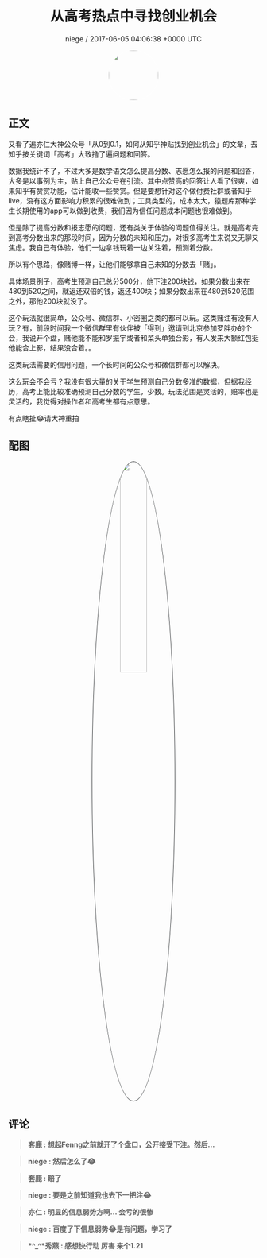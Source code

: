<h1 align="center">从高考热点中寻找创业机会</h1>
<p align="center">
    <a>niege / 2017-06-05 04:06:38 &#43;0000 UTC</a>
</p>

<div align="center">
    <img src="https://images.zsxq.com/Fl7mpUdfN6iS8EYQh7lJqU5pnXzI?e=1590940799&amp;token=kIxbL07-8jAj8w1n4s9zv64FuZZNEATmlU_Vm6zD:YB17ai-Kjrn6Km0zdM4CccXkteQ=" width="100" height="100" style="border:1px solid;border-radius:50%; color:#ffffff"/>
</div>

## 正文

<div>
  

又看了遍亦仁大神公众号「从0到0.1，如何从知乎神贴找到创业机会」的文章，去知乎按关键词「高考」大致撸了遍问题和回答。

数据我统计不了，不过大多是数学语文怎么提高分数、志愿怎么报的问题和回答，大多是以事例为主，贴上自己公众号在引流。其中点赞高的回答让人看了很爽，如果知乎有赞赏功能，估计能收一些赞赏。但是要想针对这个做付费社群或者知乎live，没有这方面影响力积累的很难做到；工具类型的，成本太大，猿题库那种学生长期使用的app可以做到收费，我们因为信任问题成本问题也很难做到。

但是除了提高分数和报志愿的问题，还有类关于体验的问题值得关注。就是高考完到高考分数出来的那段时间，因为分数的未知和压力，对很多高考生来说又无聊又焦虑。我自己有体验，他们一边拿钱玩着一边关注着，预测着分数。

所以有个思路，像赌博一样，让他们能够拿自己未知的分数去「赌」。

具体场景例子，高考生预测自己总分500分，他下注200块钱，如果分数出来在480到520之间，就返还双倍的钱，返还400块；如果分数出来在480到520范围之外，那他200块就没了。

这个玩法就很简单，公众号、微信群、小密圈之类的都可以玩。这类赌注有没有人玩？有，前段时间我一个微信群里有伙伴被「得到」邀请到北京参加罗胖办的个会，我说开个盘，赌他能不能和罗振宇或者和菜头单独合影，有人发来大额红包挺他能合上影，结果没合着。。

这类玩法需要的信用问题，一个长时间的公众号和微信群都可以解决。

这么玩会不会亏？我没有很大量的关于学生预测自己分数多准的数据，但据我经历，高考上能比较准确预测自己分数的学生，少数。玩法范围是灵活的，赔率也是灵活的，我觉得对操作者和高考生都有点意思。

有点瞎扯😂请大神重拍
</div>

## 配图
<div class="image" align="center">

<img src="https://images.zsxq.com/Fvn2CZwY7a7NE2nGYd258ZQH9f3f?e=1590940799&amp;token=kIxbL07-8jAj8w1n4s9zv64FuZZNEATmlU_Vm6zD:kOt_3QknJxeRytyDVQLN-Qmw_GM=" width="33%" height="33%" style="border:1px solid;border-radius:50%; color:#3c3f41"/>

</div>

## 评论

<div align="left">
<div>

<blockquote >
<span> <strong>套鹿 : 想起Fenng之前就开了个盘口，公开接受下注。然后... </strong></span>
</blockquote>

<blockquote >
<span> <strong>niege : 然后怎么了😂 </strong></span>
</blockquote>

<blockquote >
<span> <strong>套鹿 : 赔了 </strong></span>
</blockquote>

<blockquote >
<span> <strong>niege : 要是之前知道我也去下一把注😂 </strong></span>
</blockquote>

<blockquote >
<span> <strong>亦仁 : 明显的信息弱势方啊... 会亏的很惨 </strong></span>
</blockquote>

<blockquote >
<span> <strong>niege : 百度了下信息弱势😂是有问题，学习了 </strong></span>
</blockquote>

<blockquote >
<span> <strong>*^_^*秀燕 : 感想快行动 厉害 来个1.21 </strong></span>
</blockquote>

</div>
</div>